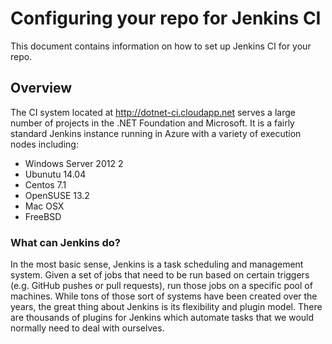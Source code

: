 # Configuring your repo for Jenkins CI

This document contains information on how to set up Jenkins CI for your repo.

## Overview

The CI system located at http://dotnet-ci.cloudapp.net serves a large number of projects in the .NET Foundation and Microsoft.  It is a fairly standard Jenkins instance running in Azure with a variety of execution nodes including:
  * Windows Server 2012 2
  * Ubunutu 14.04
  * Centos 7.1
  * OpenSUSE 13.2
  * Mac OSX
  * FreeBSD

### What can Jenkins do?

In the most basic sense, Jenkins is a task scheduling and management system.  Given a set of jobs that need to be run based on certain triggers (e.g. GitHub pushes or pull requests), run those jobs on a specific pool of machines.  While tons of those sort of systems have been created over the years, the great thing about Jenkins is its flexibility and plugin model.  There are thousands of plugins for Jenkins which automate tasks that we would normally need to deal with ourselves.